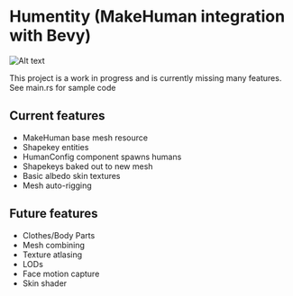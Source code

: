 # Humentity (MakeHuman integration with Bevy)

![Alt text](https://i.imghippo.com/files/m0OOV1726581861.png)

This project is a work in progress and is currently missing many features.  See main.rs for sample code

## Current features
- MakeHuman base mesh resource
- Shapekey entities
- HumanConfig component spawns humans
- Shapekeys baked out to new mesh
- Basic albedo skin textures
- Mesh auto-rigging

## Future features
- Clothes/Body Parts
- Mesh combining
- Texture atlasing
- LODs
- Face motion capture
- Skin shader
